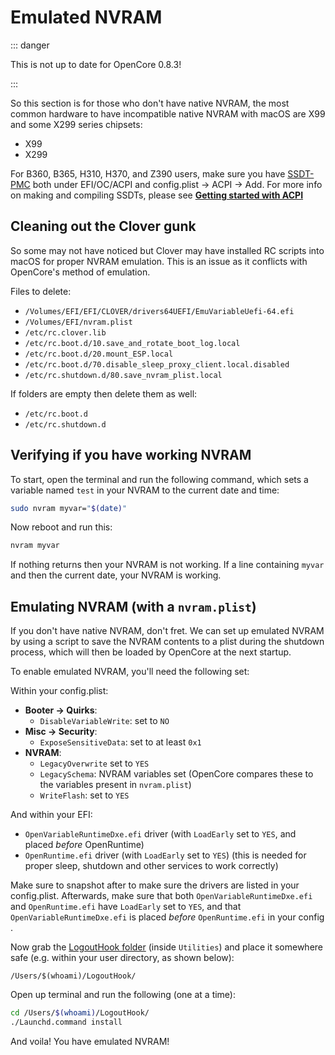 # Emulated NVRAM

::: danger

This is not up to date for OpenCore 0.8.3!

:::

So this section is for those who don't have native NVRAM, the most common hardware to have incompatible native NVRAM with macOS are X99 and some X299 series chipsets:

* X99
* X299

For B360, B365, H310, H370, and Z390 users, make sure you have [SSDT-PMC](https://dortania.github.io/Getting-Started-With-ACPI/) both under EFI/OC/ACPI and config.plist -> ACPI -> Add. For more info on making and compiling SSDTs, please see [**Getting started with ACPI**](https://dortania.github.io/Getting-Started-With-ACPI/)

## Cleaning out the Clover gunk

So some may not have noticed but Clover may have installed RC scripts into macOS for proper NVRAM emulation. This is an issue as it conflicts with OpenCore's method of emulation.

Files to delete:

* `/Volumes/EFI/EFI/CLOVER/drivers64UEFI/EmuVariableUefi-64.efi`
* `/Volumes/EFI/nvram.plist`
* `/etc/rc.clover.lib`
* `/etc/rc.boot.d/10.save_and_rotate_boot_log.local`
* `/etc/rc.boot.d/20.mount_ESP.local`
* `/etc/rc.boot.d/70.disable_sleep_proxy_client.local.disabled`
* `/etc/rc.shutdown.d/80.save_nvram_plist.local​`

If folders are empty then delete them as well:

* `/etc/rc.boot.d`
* `/etc/rc.shutdown.d​`

## Verifying if you have working NVRAM

To start, open the terminal and run the following command, which sets a variable named `test` in your NVRAM to the current date and time:

```sh
sudo nvram myvar="$(date)"
```

Now reboot and run this:

```sh
nvram myvar
```

If nothing returns then your NVRAM is not working. If a line containing `myvar` and then the current date, your NVRAM is working.

## Emulating NVRAM (with a `nvram.plist`)

If you don't have native NVRAM, don't fret. We can set up emulated NVRAM by using a script to save the NVRAM contents to a plist during the shutdown process, which will then be loaded by OpenCore at the next startup.

To enable emulated NVRAM, you'll need the following set:

Within your config.plist:

* **Booter -> Quirks**:
  * `DisableVariableWrite`: set to `NO`
* **Misc -> Security**:
  * `ExposeSensitiveData`: set to at least `0x1`
* **NVRAM**:
  * `LegacyOverwrite` set to `YES`
  * `LegacySchema`: NVRAM variables set (OpenCore compares these to the variables present in `nvram.plist`)
  * `WriteFlash`: set to `YES`

And within your EFI:

* `OpenVariableRuntimeDxe.efi` driver (with `LoadEarly` set to `YES`, and placed _before_ OpenRuntime)
* `OpenRuntime.efi` driver (with `LoadEarly` set to `YES`) (this is needed for proper sleep, shutdown and other services to work correctly)

Make sure to snapshot after to make sure the drivers are listed in your config.plist. Afterwards, make sure that both `OpenVariableRuntimeDxe.efi` and `OpenRuntime.efi` have `LoadEarly` set to `YES`, and that `OpenVariableRuntimeDxe.efi` is placed _before_ `OpenRuntime.efi` in your config .

Now grab the [LogoutHook folder](https://github.com/acidanthera/OpenCorePkg/releases) (inside `Utilities`) and place it somewhere safe (e.g. within your user directory, as shown below):

`/Users/$(whoami)/LogoutHook/`

Open up terminal and run the following (one at a time):

```bash
cd /Users/$(whoami)/LogoutHook/
./Launchd.command install 
```

And voila! You have emulated NVRAM!
